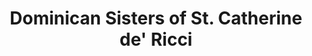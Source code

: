 ---
layout: repo
title: "Dominican Sisters of St. Catherine de' Ricci"
id: 15039
permalink: repos/15039/
---